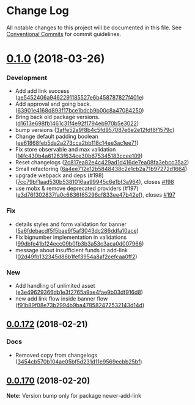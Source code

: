 # Change Log

All notable changes to this project will be documented in this file.
See [Conventional Commits](https://conventionalcommits.org) for commit guidelines.

<a name="0.1.0"></a>
# [0.1.0](https://github.com/Userfeeds/Apps/compare/v0.0.182...v0.1.0) (2018-03-26)


### Development

* Add add link success ([ae5452406a9462291185527e6b458787827f401e](https://github.com/Userfeeds/Apps/commit/ae5452406a9462291185527e6b458787827f401e))
* Add approval and going back. ([63901e4168d893f17bce1bdcb9b00c8a47084250](https://github.com/Userfeeds/Apps/commit/63901e4168d893f17bce1bdcb9b00c8a47084250))
* Bring back old package versions. ([d1613e698fb1461c31f4e92f1794eb970b5e3022](https://github.com/Userfeeds/Apps/commit/d1613e698fb1461c31f4e92f1794eb970b5e3022))
* bump versions ([3affe52a9f8b4c5fd957087e6e2e12fdf8f1579c](https://github.com/Userfeeds/Apps/commit/3affe52a9f8b4c5fd957087e6e2e12fdf8f1579c))
* Change default padding boolean ([ee61868feb5da2a273cca2bb118c14ee3ac1ee71](https://github.com/Userfeeds/Apps/commit/ee61868feb5da2a273cca2bb118c14ee3ac1ee71))
* Fix store observable and max validation ([14fc430b4a61263f634ce30b675345183ccee109](https://github.com/Userfeeds/Apps/commit/14fc430b4a61263f634ce30b675345183ccee109))
* Reset changelogs ([2c817ea82e4c429ad1d416de7ea08fa3ebcc35a2](https://github.com/Userfeeds/Apps/commit/2c817ea82e4c429ad1d416de7ea08fa3ebcc35a2))
* Small refactoring ([6a4ee712e12b5848438c2e1cb2a71b97272d1664](https://github.com/Userfeeds/Apps/commit/6a4ee712e12b5848438c2e1cb2a71b97272d1664))
* upgrade webpack and deps (#198) ([7cc79bf1aad530b5381016aa99945c6e1bf3a964](https://github.com/Userfeeds/Apps/commit/7cc79bf1aad530b5381016aa99945c6e1bf3a964)), closes [#198](https://github.com/Userfeeds/Apps/issues/198)
* use mobx & remove deprecated providers  (#197) ([e3d76f302837fa0c6636f65296cf833ee47b42ef](https://github.com/Userfeeds/Apps/commit/e3d76f302837fa0c6636f65296cf833ee47b42ef)), closes [#197](https://github.com/Userfeeds/Apps/issues/197)

### Fix

* details styles and form validation for banner ([5a6fdebacdf5f5bae9f5af3043dc286ddfa10ace](https://github.com/Userfeeds/Apps/commit/5a6fdebacdf5f5bae9f5af3043dc286ddfa10ace))
* Fix bignumber implementation in validations ([99dbfe41bf24ecc09b0fb3b3a53c3aca0d007966](https://github.com/Userfeeds/Apps/commit/99dbfe41bf24ecc09b0fb3b3a53c3aca0d007966))
* message about insufficient funds in add-link ([02d49fb132345d86b1fef3954a8af2cefcaa0ff2](https://github.com/Userfeeds/Apps/commit/02d49fb132345d86b1fef3954a8af2cefcaa0ff2))

### New

* Add handling of unlimited asset ([e3e49629366db1e3f2765a9ae4fae9b03df916d8](https://github.com/Userfeeds/Apps/commit/e3e49629366db1e3f2765a9ae4fae9b03df916d8))
* new add link flow inside banner flow ([f91b89f08e73b2994b9ba478582472532143d14d](https://github.com/Userfeeds/Apps/commit/f91b89f08e73b2994b9ba478582472532143d14d))




<a name="0.0.172"></a>
## [0.0.172](https://github.com/Userfeeds/Apps/compare/v0.0.170...v0.0.172) (2018-02-21)


### Docs

* Removed copy from changelogs ([3454cb570b104ae05bf5d231d11e9569ecbb25bf](https://github.com/Userfeeds/Apps/commit/3454cb570b104ae05bf5d231d11e9569ecbb25bf))




<a name="0.0.170"></a>
## [0.0.170](https://github.com/Userfeeds/Apps/compare/v0.0.168...v0.0.170) (2018-02-20)





**Note:** Version bump only for package newer-add-link
